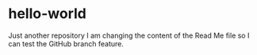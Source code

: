 # hello-world
Just another repository
I am changing the content of the Read Me file so I can test the GitHub branch feature.
